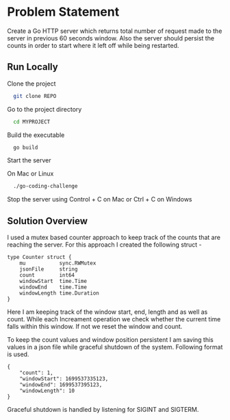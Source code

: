 # Problem Statement
Create a Go HTTP server which returns total number of request made to the server in previous 60 seconds window. Also the server should persist the counts in order to start where it left off while being restarted.


## Run Locally

Clone the project

```bash
  git clone REPO
```

Go to the project directory

```bash
  cd MYPROJECT
```

Build the executable

```bash
  go build
```

Start the server

On Mac or Linux
```bash
  ./go-coding-challenge
```

Stop the server using Control + C on Mac or Ctrl + C on Windows

## Solution Overview

I used a mutex based counter approach to keep track of the counts that are reaching the server. For this approach I created the following struct -
```
type Counter struct {
	mu           sync.RWMutex
	jsonFile     string
	count        int64
	windowStart  time.Time
	windowEnd    time.Time
	windowLength time.Duration
}
``` 
Here I am keeping track of the window start, end, length and as well as count. While each Increament operation we check whether the current time falls within this window. If not we reset the window and count.

To keep the count values and window position persistent I am saving this values in a json file while graceful shutdown of the system. Following format is used.

```
{
    "count": 1,
    "windowStart": 1699537335123,
    "windowEnd": 1699537395123,
    "windowLength": 10
}
```

Graceful shutdown is handled by listening for SIGINT and SIGTERM.

